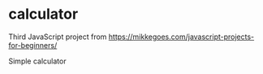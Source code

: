 # calculator
Third JavaScript project from https://mikkegoes.com/javascript-projects-for-beginners/

Simple calculator